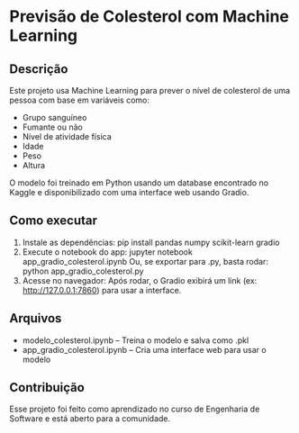 # Previsão de Colesterol com Machine Learning

## Descrição
Este projeto usa Machine Learning para prever o nível de colesterol de uma pessoa com base em variáveis como:
- Grupo sanguíneo
- Fumante ou não
- Nível de atividade física
- Idade
- Peso
- Altura

O modelo foi treinado em Python usando um database encontrado no Kaggle e disponibilizado com uma interface web usando Gradio.

## Como executar
1. Instale as dependências: pip install pandas numpy scikit-learn gradio
2. Execute o notebook do app: jupyter notebook app_gradio_colesterol.ipynb
    Ou, se exportar para .py, basta rodar: python app_gradio_colesterol.py
3. Acesse no navegador: Após rodar, o Gradio exibirá um link (ex: http://127.0.0.1:7860) para usar a interface.

## Arquivos
- modelo_colesterol.ipynb – Treina o modelo e salva como .pkl
- app_gradio_colesterol.ipynb – Cria uma interface web para usar o modelo

## Contribuição
Esse projeto foi feito como aprendizado no curso de Engenharia de Software e está aberto para a comunidade.